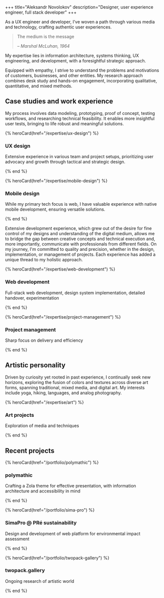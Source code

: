 +++
title="Aleksandr Novolokov"
description="Designer, user experience engineer, full stack developer"
+++


As a UX engineer and developer, I've woven a path through various media and technology, crafting authentic user experiences.

> The medium is the message
>
> _– Marshal McLuhan, 1964_


My expertise lies in information architecture, systems thinking, UX engineering, and development, with a foresightful strategic approach.

Equipped with empathy, I strive to understand the problems and motivations of customers, businesses, and other entities. My research approach combines desk study and hands-on engagement, incorporating qualitative, quantitative, and mixed methods.

## Case studies and work experience

My process involves data modeling, prototyping, proof of concept, testing workflows, and researching technical feasibility. It enables more insightful user tests, bringing to life robust and meaningful solutions.

{% heroCard(href="/expertise/ux-design") %}

  ### UX design 

  Extensive experience in various team and project setups, prioritizing user advocacy and growth through tactical and strategic design.

{% end %}

{% heroCard(href="/expertise/mobile-design") %}

  ### Mobile design

  While my primary tech focus is web, I have valuable experience with native mobile development, ensuring versatile solutions.

{% end %}

Extensive development experience, which grew out of the desire for fine control of my designs and understanding of the digital medium, allows me to bridge the gap between creative concepts and technical execution and,  more importantly, communicate with professionals from different fields. On my journey, I'm committed to quality and precision, whether in the design, implementation, or management of projects. Each experience has added a unique thread to my holistic approach.

{% heroCard(href="/expertise/web-development") %}

  ### Web development

  Full-stack web development, design system implementation, detailed handover, experimentation

{% end %}

{% heroCard(href="/expertise/project-management") %}

  ### Project management

  Sharp focus on delivery and efficiency

{% end %}

## Artistic personality

Driven by curiosity yet rooted in past experience, I continually seek new horizons, exploring the fusion of colors and textures across diverse art forms, spanning traditional, mixed media, and digital art. My interests include yoga, hiking, languages, and analog photography.

{% heroCard(href="/expertise/art") %}

  ### Art projects

  Exploration of media and techniques

{% end %}

## Recent projects


{% heroCard(href="/portfolio/polymathic") %}

  ### polymathic

  Crafting a Zola theme for effective presentation, with information architecture and accessibility in mind

{% end %}

{% heroCard(href="/portfolio/sima-pro") %}

  ### SimaPro @ PRé sustainability

  Design and development of web platform for environmental impact assessment

{% end %}

{% heroCard(href="/portfolio/twopack-gallery") %}

  ### twopack.gallery

  Ongoing research of artistic world

{% end %}

